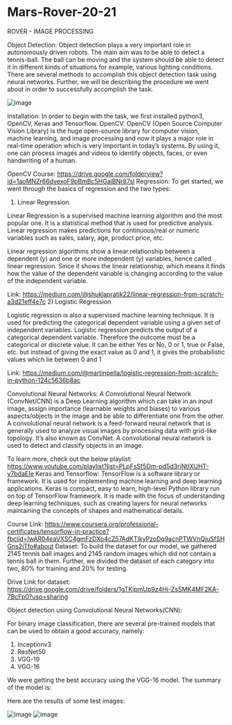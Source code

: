 # Mars-Rover-20-21
ROVER - IMAGE PROCESSING

Object Detection:
Object detection plays a very important role in autonomously driven robots. The main aim was to be able to detect a tennis-ball. The ball can be moving and the system should be able to detect it in different kinds of situations for example, various lighting conditions. There are several methods to accomplish this object detection task using neural networks. Further, we will be describing the procedure we went about in order to successfully accomplish the task.


![image](https://user-images.githubusercontent.com/60462821/121772004-6bd85180-cb90-11eb-88f3-d3e57aac7b83.png)


Installation:
In order to begin with the task, we first installed python3, OpenCV, Keras and Tensorflow.
OpenCV:
OpenCV (Open Source Computer Vision Library)  is the huge open-source library for computer vision, machine learning, and image processing and now it plays a major role in real-time operation which is very important in today’s systems. By using it, one can process images and videos to identify objects, faces, or even handwriting of a human.

OpenCV Course:
https://drive.google.com/folderview?id=1aoMNZr66dvexoF9pBmBc5HGaiBNr87sl
Regression:
To get started, we went through the basics of regression and the two types:

1) Linear Regression. 
 
Linear Regression is a supervised machine learning algorithm and the most popular one. It is a statistical method that is used for predictive analysis. Linear regression makes predictions for continuous/real or numeric variables such as sales, salary, age, product price, etc.

Linear regression algorithms show a linear relationship between a dependent (y) and one or more independent (y) variables, hence called linear regression. Since it shows the linear relationship, which means it finds how the value of the dependent variable is changing according to the value of the independent variable. 

Link: https://medium.com/@shuklapratik22/linear-regression-from-scratch-a3d21eff4e7c
2) Logistic Regression

Logistic regression is also a supervised machine learning technique. It is used for predicting the categorical dependent variable using a given set of independent variables.
Logistic regression predicts the output of a categorical dependent variable. Therefore the outcome must be a categorical or discrete value. It can be either Yes or No, 0 or 1, true or False, etc. but instead of giving the exact value as 0 and 1, it gives the probabilistic values which lie between 0 and 1

Link: https://medium.com/@martinpella/logistic-regression-from-scratch-in-python-124c5636b8ac

 
Convolutional Neural Networks:
A Convolutional Neural Network (ConvNet/CNN) is a Deep Learning algorithm which can take in an input image, assign importance (learnable weights and biases) to various aspects/objects in the image and be able to differentiate one from the other.
A convolutional neural network is a feed-forward neural network that is generally used to analyze visual images by processing data with grid-like topology. It’s also known as ConvNet. A convolutional neural network is used to detect and classify objects in an image.

 

To learn more, check out the below playlist:
https://www.youtube.com/playlist?list=PLpFsSf5Dm-pd5d3rjNtIXUHT-v7bdaEIe
Keras and Tensorflow:
TensorFlow is a software library or framework. It is used for implementing machine learning and deep learning applications. Keras is compact, easy to learn, high-level Python library run on top of TensorFlow framework. It is made with the focus of understanding deep learning techniques, such as creating layers for neural networks maintaining the concepts of shapes and mathematical details.

Course Link:
https://www.coursera.org/professional-certificates/tensorflow-in-practice?fbclid=IwAR04eaVXSC4gmFzDXo4cZ57AdKTIkyPzoDq9acnPTWVnQjuSfSHGns2jTfo#about
Dataset:
To build the dataset for our model, we gathered 2145 tennis ball images and 2145 random images which did not contain a tennis ball in them. Further, we divided the dataset of each category into two, 80% for training and 20% for testing. 

Drive Link for dataset:
https://drive.google.com/drive/folders/1gTKipmUp9z4Hj-ZsSMK4MF2KA-7BcFp0?usp=sharing 

Object detection using Convolutional Neural Networks(CNN):

For binary image classification, there are several pre-trained models that can be used to obtain a good accuracy, namely:
1.	Inceptionv3
2.	ResNet50
3.	VGG-19
4.	VGG-16

We were getting the best accuracy using the VGG-16 model. The summary of the model is:



Here are the results of some test images:


![image](https://user-images.githubusercontent.com/60462821/121772028-96c2a580-cb90-11eb-942a-32282050df3f.png)
![image](https://user-images.githubusercontent.com/60462821/121772038-9de9b380-cb90-11eb-87ac-ffa46cc8e4c8.png)


























